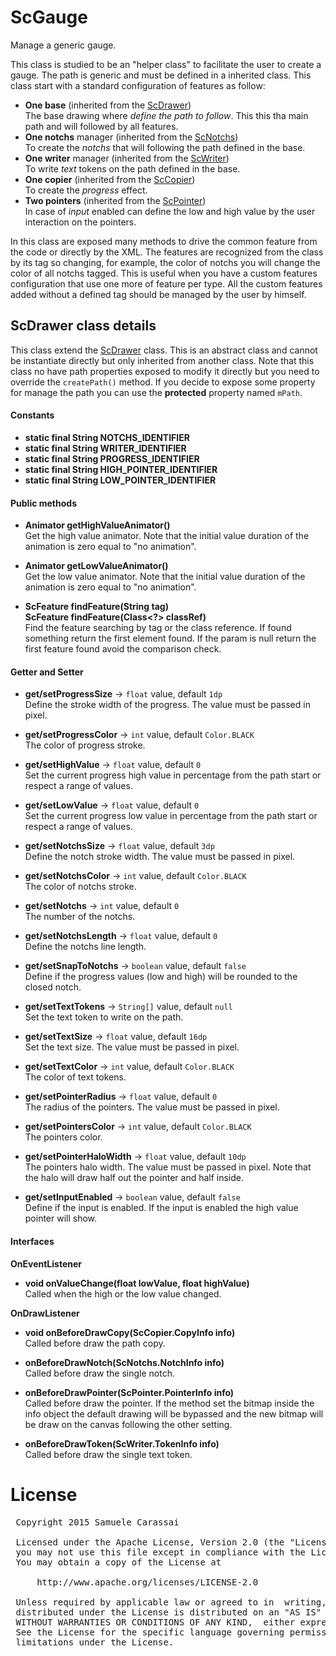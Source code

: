 # ScGauge
 Manage a generic gauge.
 
This class is studied to be an "helper class" to facilitate the user to create a gauge.
The path is generic and must be defined in a inherited class.
This class start with a standard configuration of features as follow:
- **One base** (inherited from the [ScDrawer](../sc-drawer/ScDrawer.md))<br />
The base drawing where _define the path to follow_. This this tha main path and will followed by all features.
- **One notchs** manager (inherited from the [ScNotchs](../sc-notchs/ScNotchs.md))<br />
To create the _notchs_ that will following the path defined in the base. 
- **One writer** manager (inherited from the [ScWriter](../sc-writer/ScWriter.md))<br />
To write _text_ tokens on the path defined in the base.
- **One copier** (inherited from the [ScCopier](../sc-copier/ScCopier.md))<br />
To create the _progress_ effect. 
- **Two pointers** (inherited from the [ScPointer](../sc-pointer/ScPointer.md))<br />
In case of _input_ enabled can define the low and high value by the user interaction on the pointers.
 
In this class are exposed many methods to drive the common feature from the code or directly by the XML.
The features are recognized from the class by its tag so changing, for example, the color of notchs you will change the color of all notchs tagged.
This is useful when you have a custom features configuration that use one more of feature per type. 
All the custom features added without a defined tag should be managed by the user by himself.

## ScDrawer class details
This class extend the [ScDrawer](..\sc-drawer\ScDrawer.md) class.
This is an abstract class and cannot be instantiate directly but only inherited from another class.
Note that this class no have path properties exposed to modify it directly but you need to override the `createPath()` method.
If you decide to expose some property for manage the path you can use the **protected** property named `mPath`.


#### Constants

- **static final String NOTCHS_IDENTIFIER**
- **static final String WRITER_IDENTIFIER**
- **static final String PROGRESS_IDENTIFIER**
- **static final String HIGH_POINTER_IDENTIFIER**
- **static final String LOW_POINTER_IDENTIFIER**


#### Public methods

- **Animator getHighValueAnimator()**<br />
Get the high value animator.
Note that the initial value duration of the animation is zero equal to "no animation".

- **Animator getLowValueAnimator()**<br />
Get the low value animator.
Note that the initial value duration of the animation is zero equal to "no animation".

- **ScFeature findFeature(String tag)**<br />
**ScFeature findFeature(Class<?> classRef)**<br />
Find the feature searching by tag or the class reference.
If found something return the first element found.
If the param is null return the first feature found avoid the comparison check.


#### Getter and Setter

- **get/setProgressSize**  -> `float` value, default `1dp`<br />
Define the stroke width of the progress.
The value must be passed in pixel.

- **get/setProgressColor**  -> `int` value, default `Color.BLACK`<br />
The color of progress stroke.

- **get/setHighValue**  -> `float` value, default `0`<br />
Set the current progress high value in percentage from the path start or respect a range of values.

- **get/setLowValue**  -> `float` value, default `0`<br />
Set the current progress low value in percentage from the path start or respect a range of values.

- **get/setNotchsSize**  -> `float` value, default `3dp`<br />
Define the notch stroke width.
The value must be passed in pixel.

- **get/setNotchsColor**  -> `int` value, default `Color.BLACK`<br />
The color of notchs stroke.

- **get/setNotchs**  -> `int` value, default `0`<br />
The number of the notchs.

- **get/setNotchsLength**  -> `float` value, default `0`<br />
Define the notchs line length.

- **get/setSnapToNotchs**  -> `boolean` value, default `false`<br />
Define if the progress values (low and high) will be rounded to the closed notch.

- **get/setTextTokens**  -> `String[]` value, default `null`<br />
Set the text token to write on the path.

- **get/setTextSize**  -> `float` value, default `16dp`<br />
Set the text size.
The value must be passed in pixel.

- **get/setTextColor**  -> `int` value, default `Color.BLACK`<br />
The color of text tokens.

- **get/setPointerRadius**  -> `float` value, default `0`<br />
The radius of the pointers.
The value must be passed in pixel.

- **get/setPointersColor**  -> `int` value, default `Color.BLACK`<br />
The pointers color.

- **get/setPointerHaloWidth**  -> `float` value, default `10dp`<br />
The pointers halo width.
The value must be passed in pixel.
Note that the halo will draw half out the pointer and half inside.

- **get/setInputEnabled**  -> `boolean` value, default `false`<br />
Define if the input is enabled.
If the input is enabled the high value pointer will show.


#### Interfaces

**OnEventListener**
- **void onValueChange(float lowValue, float highValue)**<br />
Called when the high or the low value changed.


**OnDrawListener**
- **void onBeforeDrawCopy(ScCopier.CopyInfo info)**<br />
Called before draw the path copy.

- **onBeforeDrawNotch(ScNotchs.NotchInfo info)**<br />
Called before draw the single notch.

- **onBeforeDrawPointer(ScPointer.PointerInfo info)**<br />
Called before draw the pointer.
If the method set the bitmap inside the info object the default drawing will be bypassed and the new bitmap will be draw on the canvas following the other setting.

- **onBeforeDrawToken(ScWriter.TokenInfo info)**<br />
Called before draw the single text token.


# License
<pre>
 Copyright 2015 Samuele Carassai

 Licensed under the Apache License, Version 2.0 (the "License");
 you may not use this file except in compliance with the License.
 You may obtain a copy of the License at

     http://www.apache.org/licenses/LICENSE-2.0

 Unless required by applicable law or agreed to in  writing, software
 distributed under the License is distributed on an "AS IS" BASIS,
 WITHOUT WARRANTIES OR CONDITIONS OF ANY KIND,  either express or implied.
 See the License for the specific language governing permissions and
 limitations under the License.
</pre>